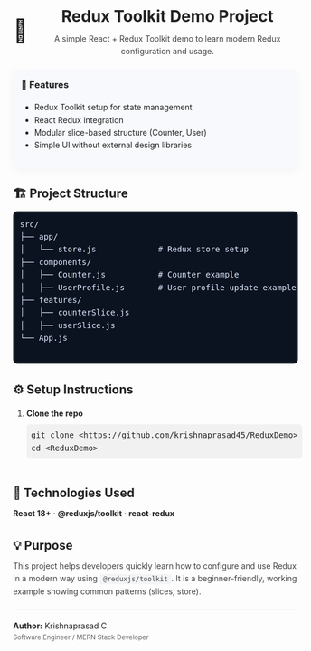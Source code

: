 <!-- README.md - HTML style -->

<section style="font-family: -apple-system, BlinkMacSystemFont, 'Segoe UI', Roboto, 'Helvetica Neue', Arial; line-height:1.6; color:#222;">

  <header style="display:flex;align-items:center;gap:16px;margin-bottom:20px;">
    <div style="font-size:40px;">🧠</div>
    <div>
      <h1 style="margin:0 0 6px 0;font-size:28px;">Redux Toolkit Demo Project</h1>
      <p style="margin:0;color:#444;">A simple React + Redux Toolkit demo to learn modern Redux configuration and usage.</p>
    </div>
  </header>

  <section style="display:flex;gap:20px;flex-wrap:wrap;margin-bottom:24px;">
    <div style="flex:1;min-width:260px;background:#f7f9fc;padding:14px;border-radius:10px;box-shadow:0 6px 18px rgba(12,24,40,0.04);">
      <h3 style="margin-top:0">🚀 Features</h3>
      <ul>
        <li>Redux Toolkit setup for state management</li>
        <li>React Redux integration</li>
        <li>Modular slice-based structure (Counter, User)</li>
        <li>Simple UI without external design libraries</li>
      </ul>
    </div>

   
  </section>

  <section style="margin-bottom:20px;">
    <h2 style="margin-bottom:8px;">🏗️ Project Structure</h2>
    <pre style="background:#0b1220;color:#dbeafe;padding:12px;border-radius:8px;overflow:auto;">
src/
├── app/
│   └── store.js             # Redux store setup
├── components/
│   ├── Counter.js           # Counter example
│   ├── UserProfile.js       # User profile update example
├── features/
│   ├── counterSlice.js
│   ├── userSlice.js
└── App.js
    </pre>
  </section>

  <section style="margin-bottom:22px;">
    <h2 style="margin-bottom:8px;">⚙️ Setup Instructions</h2>
    <ol>
      <li><strong>Clone the repo</strong>
        <pre style="display:inline-block;background:#f1f1f1;padding:8px;border-radius:6px;margin:8px 0;">git clone &lt;https://github.com/krishnaprasad45/ReduxDemo&gt;
cd &lt;ReduxDemo&gt;</pre>
      </li>

  </section>

  <section style="margin-bottom:20px;">
    <h2 style="margin-bottom:8px;">🧩 Technologies Used</h2>
    <p style="margin:0;">
      <strong>React 18+</strong> · <strong>@reduxjs/toolkit</strong> · <strong>react-redux</strong>
    </p>
  </section>

  <section style="margin-bottom:20px;">
    <h2 style="margin-bottom:8px;">💡 Purpose</h2>
    <p style="margin:0;color:#444;">
      This project helps developers quickly learn how to configure and use Redux in a modern way using
      <code style="background:#f3f4f6;padding:2px 6px;border-radius:4px;">@reduxjs/toolkit</code>. It is a beginner-friendly, working example showing common patterns (slices, store).
    </p>
  </section>

  <footer style="margin-top:20px;border-top:1px solid #eee;padding-top:18px;display:flex;justify-content:space-between;align-items:center;">
    <div>
      <strong>Author:</strong> Krishnaprasad C<br />
      <small style="color:#666">Software Engineer / MERN Stack Developer</small>
    </div>

  </footer>

</section>
